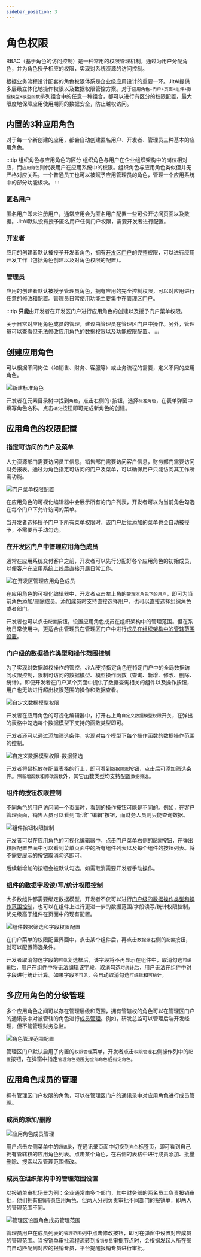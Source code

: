 ```yaml
---
sidebar_position: 3
---
```


# 角色权限

RBAC（基于角色的访问控制）是一种常用的权限管理机制，通过为用户分配角色，并为角色授予相应的权限，实现对系统资源的访问控制。

根据业务流程设计配套的角色权限体系是企业级应用设计的重要一环。JitAi提供多层级立体化地操作权限以及数据权限管控方案。对于`应用角色+门户+页面+组件+数据模型+模型函数`排列组合中的任意一种组合，都可以进行有区分的权限配置，最大限度地保障应用使用期间的数据安全，防止越权访问。


## 内置的3种应用角色

对于每一个新创建的应用，都会自动创建匿名用户、开发者、管理员三种基本的应用角色。

:::tip 组织角色与应用角色的区分
组织角色与用户在企业组织架构中的岗位相对应，而`应用角色`则代表用户在应用系统中的权限。组织角色与应用角色类似但并无严格对应关系。一个普通员工也可以被赋予应用管理员的角色，管理一个应用系统中的部分功能板块。
:::

### 匿名用户

匿名用户即未注册用户，通常应用会为匿名用户配置一些可公开访问页面以及数据。JitAi默认没有授予匿名用户任何门户权限，需要开发者进行配置。

### 开发者

应用的创建者默认被授予开发者角色，拥有[开发区门户](../门户与页面开发/门户导航设计.md#开发区门户)的完整权限，可以进行应用开发工作（包括角色创建以及对角色权限的配置）。

### 管理员

应用的创建者默认被授予管理员角色，拥有应用的完全控制权限，可以对应用进行任意的修改和配置。管理员日常使用功能主要集中在[管理区门户](../门户与页面开发/门户导航设计.md#管理区门户)。

:::tip
**只能**由开发者在开发区门户进行应用角色的创建以及授予门户菜单权限。

关于日常对应用角色成员的管理，建议由管理员在管理区门户中操作。另外，管理员可以查看但无法修改应用角色的数据权限以及功能权限配置。
:::

## 创建应用角色
可以根据不同岗位（如销售、财务、客服等）或业务流程的需要，定义不同的应用角色。

![新建标准角色](./img/role/新建标准角色.png)

开发者在元素目录树中找到`角色`，点击右侧的`+`按钮，选择`标准角色`，在表单弹窗中填写角色名称，点击`确定`按钮即可完成新角色的创建。

## 应用角色的权限配置

### 指定可访问的门户及菜单
人力资源部门需要访问员工信息，销售部门需要访问客户信息，财务部门需要访问财务报表。通过为角色指定可访问的门户及菜单，可以确保用户只能访问其工作所需功能。

![门户菜单权限配置](./img/role/门户菜单权限配置.gif)

在应用角色的可视化编辑器中会展示所有的门户列表，开发者可以为当前角色勾选在每个门户下允许访问的菜单。

当开发者选择授予门户下所有菜单权限时，该门户后续添加的菜单也会自动被授予，不需要再手动勾选。

### 在开发区门户中管理应用角色成员
通常在应用系统交付客户之前，开发者可以先行分配好各个应用角色的初始成员，以便客户在应用系统上线后直接开展日常工作。

![在开发区管理应用角色成员](./img/role/在开发区管理应用角色成员.gif)

在应用角色的可视化编辑器中，开发者点击左上角的`管理本角色下的用户`，即可为当前角色添加/删除成员。添加成员时支持直接选择用户，也可以直接选择组织角色或者部门。

开发者也可以点击`配置`按钮，设置应用角色成员在组织架构中的管理范围。但在系统日常使用中，更适合由管理员在管理区门户中进行[成员在组织架构中的管辖范围设置](#成员在组织架构中的管理范围设置)。

### 门户级的数据操作类型和操作范围控制
为了实现对数据越权操作的管控，JitAi支持指定角色在特定门户中的全局数据访问权限控制，限制可访问的数据模型、模型操作函数（查询、新增、修改、删除、统计）。即便开发者在门户某个页面中提供了数据查询相关的组件以及操作按钮，用户也无法进行超出权限范围的操作和数据查看。

![自定义数据模型权限](./img/role/自定义数据模型权限.gif)

开发者在应用角色的可视化编辑器中，打开右上角`自定义数据模型权限`开关，在弹出的表格中勾选每个数据模型下支持的函数类型即可。

开发者还可以通过添加筛选条件，实现对每个模型下每个操作函数的数据操作范围的控制。

![自定义数据模型权限-数据筛选](./img/role/自定义数据模型权限-数据筛选.gif)

开发者将鼠标放在配置表格的行上，即可看到`数据筛选`按钮，点击后可添加筛选条件。除`新增函数`和`修改函数`外，其它函数类型均支持配置`数据筛选`。

### 组件的按钮权限控制
不同角色的用户访问同一个页面时，看到的操作按钮可能是不同的。例如，在客户管理页面，销售人员可以看到“新增”“编辑”按钮，而财务人员则只能查询数据。

![组件按钮权限控制](./img/role/组件按钮权限控制.gif)

开发者可以在应用角色的可视化编辑器中，点击门户菜单右侧的`配置`按钮，在弹出权限配置界面中可以看到菜单页面中的所有组件列表以及每个组件的按钮列表。将不需要展示的按钮取消勾选即可。

后续新增加的按钮会被默认勾选，如需取消需要开发者手动操作。

### 组件的数据字段读/写/统计权限控制
大多数组件都需要绑定数据模型，开发者不仅可以进行[门户级的数据操作类型和操作范围控制](#门户级的数据操作类型和操作范围控制)，也可以在组件上进行更进一步的数据范围/字段读写/统计权限控制，优先级高于组件在页面中的现有配置。

![组件数据筛选和字段权限配置](./img/role/组件数据筛选和字段权限配置.gif)

在门户菜单的权限配置界面中，点击某个组件后，再点击`数据源`右侧的`配置`按钮，就可以配置筛选条件。

开发者取消勾选字段的`可见`复选框后，该字段将不再显示在组件中，取消勾选`可编辑`后，用户在组件中将无法编辑该字段，取消勾选`可统计`后，用户无法在组件中对字段进行统计计算。如果字段`不可见`，会自动取消勾选`可编辑`和`可统计`。

## 多应用角色的分级管理
多个应用角色之间可以存在管理层级和范围，拥有管辖权的角色可以在管理区门户的通讯录中对被管辖的角色进行[成员管理](#应用角色成员的管理)。例如，研发总监可以管理后端开发经理，但不能管理财务总监。

![角色管理范围配置](./img/role/角色管理范围配置.gif)

管理区门户默认启用了内置的`权限管理`菜单，开发者点击`权限管理`右侧操作列中的`配置`按钮，在弹窗中指定`管理角色范围`为`全部角色`或`指定角色`。

## 应用角色成员的管理
拥有管理区门户权限的角色，可以在管理区门户的通讯录中对应用角色进行成员管理。

### 成员的添加/删除

![应用角色成员管理](./img/role/应用角色成员管理.png)

用户点击左侧菜单中的`通讯录`，在通讯录页面中切换到`角色`标签页，即可看到自己拥有管辖权的应用角色列表。点击某个角色，在右侧的表格中进行成员添加、批量删除、搜索以及管理范围修改。

### 成员在组织架构中的管理范围设置
以报销单审批场景为例：企业通常由多个部门，其中财务部的两名员工负责报销审批，他们拥有`报销专员`应用角色，但两人分别负责审批不同部门的报销单，即两人的管理范围不同。

![管理区设置角色成员管理范围](./img/role/管理区设置角色成员管理范围.png)

管理员用户在成员列表的`管理范围`列中点击修改按钮，即可在弹窗中设置对应成员的管理范围。当报销单审批流程流转到`报销专员`审批节点时，会根据发起人所在部门自动匹配到对应的报销专员，平台提醒报销专员进行审批。





